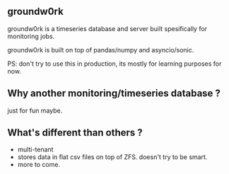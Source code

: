 groundw0rk
-----------------------
groundw0rk is a timeseries database and server built spesifically for monitoring jobs.

groundw0rk is built on top of pandas/numpy and asyncio/sonic.

PS: don't try to use this in production, its mostly for learning purposes for now.

Why another monitoring/timeseries database ?
--------------------------------------------
just for fun maybe.

What's different than others ?
--------------------------------------------
- multi-tenant
- stores data in flat csv files on top of ZFS. doesn't try to be smart.
- more to come.


